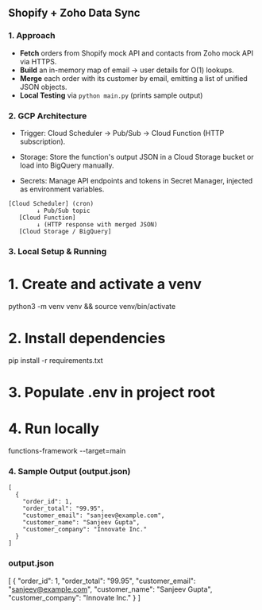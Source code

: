## Shopify + Zoho Data Sync

### 1. Approach

- **Fetch** orders from Shopify mock API and contacts from Zoho mock API via HTTPS.
- **Build** an in-memory map of email → user details for O(1) lookups.
- **Merge** each order with its customer by email, emitting a list of unified JSON objects.
- **Local Testing** via `python main.py` (prints sample output)



### 2. GCP Architecture

- Trigger: Cloud Scheduler → Pub/Sub → Cloud Function (HTTP subscription).

- Storage: Store the function's output JSON in a Cloud Storage bucket or load into BigQuery manually.

- Secrets: Manage API endpoints and tokens in Secret Manager, injected as environment variables.

```text
[Cloud Scheduler] (cron)
        ↓ Pub/Sub topic
   [Cloud Function]
        ↓ (HTTP response with merged JSON)
   [Cloud Storage / BigQuery]
```

### 3. Local Setup & Running
# 1. Create and activate a venv
python3 -m venv venv && source venv/bin/activate

# 2. Install dependencies
pip install -r requirements.txt

# 3. Populate .env in project root

# 4. Run locally
functions-framework --target=main


### 4. Sample Output (output.json)
```text
[
  {
    "order_id": 1,
    "order_total": "99.95",
    "customer_email": "sanjeev@example.com",
    "customer_name": "Sanjeev Gupta",
    "customer_company": "Innovate Inc."
  }
]
```

### output.json
[
  {
    "order_id": 1,
    "order_total": "99.95",
    "customer_email": "sanjeev@example.com",
    "customer_name": "Sanjeev Gupta",
    "customer_company": "Innovate Inc."
  }
]